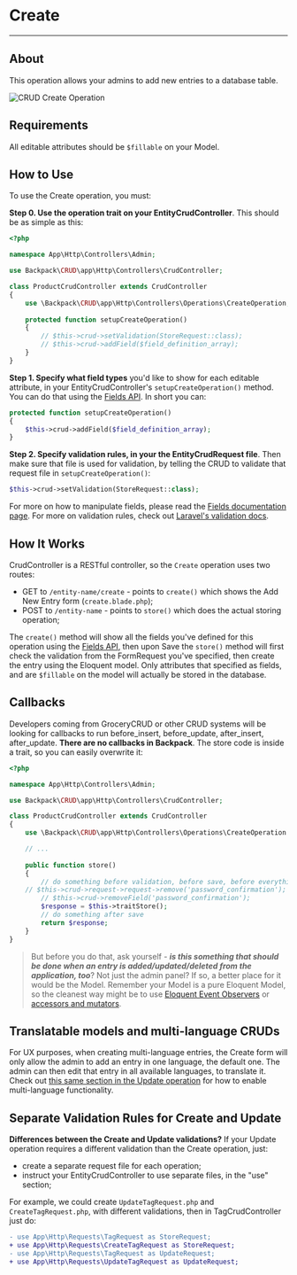 # Create

---

<a name="about"></a>
## About

This operation allows your admins to add new entries to a database table.

![CRUD Create Operation](https://backpackforlaravel.com/uploads/screenshots/news_add.png)

<a name="requirements"></a>
## Requirements

All editable attributes should be ```$fillable``` on your Model.

<a name="how-to-use"></a>
## How to Use

To use the Create operation, you must:

**Step 0. Use the operation trait on your EntityCrudController**. This should be as simple as this:

```php
<?php

namespace App\Http\Controllers\Admin;

use Backpack\CRUD\app\Http\Controllers\CrudController;

class ProductCrudController extends CrudController
{
    use \Backpack\CRUD\app\Http\Controllers\Operations\CreateOperation;
    
    protected function setupCreateOperation()
	{
		// $this->crud->setValidation(StoreRequest::class);
		// $this->crud->addField($field_definition_array);
	}
}
```

**Step 1. Specify what field types** you'd like to show for each editable attribute, in your EntityCrudController's ```setupCreateOperation()``` method. You can do that using the [Fields API](/docs/{{version}}/crud-fields#fields-api). In short you can:

```php
protected function setupCreateOperation()
{
	$this->crud->addField($field_definition_array);
}
```

**Step 2. Specify validation rules, in your the EntityCrudRequest file**. Then make sure that file is used for validation, by telling the CRUD to validate that request file in ```setupCreateOperation()```:
```php
$this->crud->setValidation(StoreRequest::class);
```

For more on how to manipulate fields, please read the [Fields documentation page](/docs/{{version}}/crud-fields). For more on validation rules, check out [Laravel's validation docs](https://laravel.com/docs/master/validation#available-validation-rules).

<a name="how-it-works"></a>
## How It Works

CrudController is a RESTful controller, so the ```Create``` operation uses two routes:
- GET to ```/entity-name/create``` - points to ```create()``` which shows the Add New Entry form (```create.blade.php```);
- POST to ```/entity-name``` - points to ```store()``` which does the actual storing operation;

The ```create()``` method will show all the fields you've defined for this operation using the [Fields API](/docs/{{version}}/crud-fields#fields-api), then upon Save the ```store()``` method will first check the validation from the FormRequest you've specified, then create the entry using the Eloquent model. Only attributes that specified as fields, and are ```$fillable``` on the model will actually be stored in the database.

<a name="callbacks"></a>
## Callbacks

Developers coming from GroceryCRUD or other CRUD systems will be looking for callbacks to run before_insert, before_update, after_insert, after_update. **There are no callbacks in Backpack**. The store code is inside a trait, so you can easily overwrite it:

```php
<?php

namespace App\Http\Controllers\Admin;

use Backpack\CRUD\app\Http\Controllers\CrudController;

class ProductCrudController extends CrudController
{
    use \Backpack\CRUD\app\Http\Controllers\Operations\CreateOperation { store as traitStore; }

    // ...
    
    public function store()
    {
    	// do something before validation, before save, before everything; for example:
	// $this->crud->request->request->remove('password_confirmation');
        // $this->crud->removeField('password_confirmation');
    	$response = $this->traitStore();
    	// do something after save
    	return $response;
    }
}
```

>But before you do that, ask yourself - **_is this something that should be done when an entry is added/updated/deleted from the application, too_**? Not just the admin panel? If so, a better place for it would be the Model. Remember your Model is a pure Eloquent Model, so the cleanest way might be to use [Eloquent Event Observers](https://laravel.com/docs/5.5/eloquent#events) or [accessors and mutators](https://laravel.com/docs/master/eloquent-mutators#accessors-and-mutators).

<a name="translatable-models"></a>
## Translatable models and multi-language CRUDs

For UX purposes, when creating multi-language entries, the Create form will only allow the admin to add an entry in one language, the default one. The admin can then edit that entry in all available languages, to translate it. Check out [this same section in the Update operation](/docs/{{version}}/crud-operation-update#translatable-models) for how to enable multi-language functionality.

<a name="separate-validation"></a>
## Separate Validation Rules for Create and Update

**Differences between the Create and Update validations?** If your Update operation requires a different validation than the Create operation, just:
- create a separate request file for each operation;
- instruct your EntityCrudController to use separate files, in the "use" section;

For example, we could create ```UpdateTagRequest.php``` and ```CreateTagRequest.php```, with different validations, then in TagCrudController just do:
```diff
- use App\Http\Requests\TagRequest as StoreRequest;
+ use App\Http\Requests\CreateTagRequest as StoreRequest;
- use App\Http\Requests\TagRequest as UpdateRequest;
+ use App\Http\Requests\UpdateTagRequest as UpdateRequest;
```
